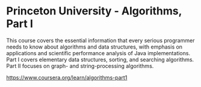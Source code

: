 # Princeton University - Algorithms, Part I

This course covers the essential information that every serious programmer needs to know about algorithms and data structures,
with emphasis on applications and scientific performance analysis of Java implementations.
Part I covers elementary data structures, sorting, and searching algorithms.
Part II focuses on graph- and string-processing algorithms.

https://www.coursera.org/learn/algorithms-part1